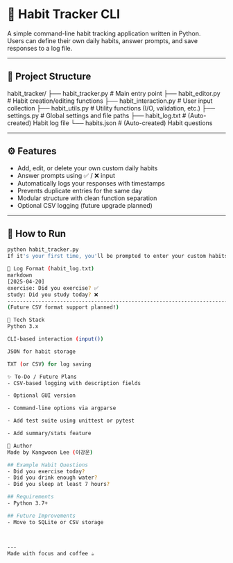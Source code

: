# 📝 Habit Tracker CLI

A simple command-line habit tracking application written in Python.  
Users can define their own daily habits, answer prompts, and save responses to a log file.

---

## 📂 Project Structure

habit_tracker/
├── habit_tracker.py         # Main entry point
├── habit_editor.py          # Habit creation/editing functions
├── habit_interaction.py     # User input collection
├── habit_utils.py           # Utility functions (I/O, validation, etc.)
├── settings.py              # Global settings and file paths
├── habit_log.txt            # (Auto-created) Habit log file
└── habits.json              # (Auto-created) Habit questions


---

## ⚙️ Features

- Add, edit, or delete your own custom daily habits
- Answer prompts using ✅ / ❌ input
- Automatically logs your responses with timestamps
- Prevents duplicate entries for the same day
- Modular structure with clean function separation
- Optional CSV logging (future upgrade planned)

---

## 🚀 How to Run

```bash
python habit_tracker.py
If it's your first time, you'll be prompted to enter your custom habits.

💾 Log Format (habit_log.txt)
markdown
[2025-04-20]
exercise: Did you exercise? ✅
study: Did you study today? ❌
---------------------------------------------------------------------------
(Future CSV format support planned!)

🧱 Tech Stack
Python 3.x

CLI-based interaction (input())

JSON for habit storage

TXT (or CSV) for log saving

✨ To-Do / Future Plans
- CSV-based logging with description fields

- Optional GUI version

- Command-line options via argparse

- Add test suite using unittest or pytest

- Add summary/stats feature

📌 Author
Made by Kangwoon Lee (이강운)

## Example Habit Questions
- Did you exercise today?
- Did you drink enough water?
- Did you sleep at least 7 hours?

## Requirements
- Python 3.7+

## Future Improvements
- Move to SQLite or CSV storage



---
Made with focus and coffee ☕

